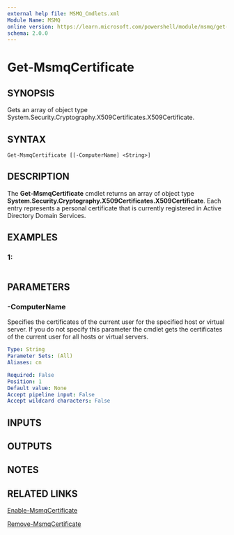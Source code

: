 ```yaml
---
external help file: MSMQ_Cmdlets.xml
Module Name: MSMQ
online version: https://learn.microsoft.com/powershell/module/msmq/get-msmqcertificate?view=windowsserver2012-ps&wt.mc_id=ps-gethelp
schema: 2.0.0
---
```


# Get-MsmqCertificate

## SYNOPSIS
Gets an array of object type System.Security.Cryptography.X509Certificates.X509Certificate.

## SYNTAX

```
Get-MsmqCertificate [[-ComputerName] <String>]
```

## DESCRIPTION
The **Get-MsmqCertificate** cmdlet returns an array of object type **System.Security.Cryptography.X509Certificates.X509Certificate**.
Each entry represents a personal certificate that is currently registered in Active Directory Domain Services.

## EXAMPLES

### 1:
```

```

## PARAMETERS

### -ComputerName
Specifies the certificates of the current user for the specified host or virtual server.
If you do not specify this parameter the cmdlet gets the certificates of the current user for all hosts or virtual servers.

```yaml
Type: String
Parameter Sets: (All)
Aliases: cn

Required: False
Position: 1
Default value: None
Accept pipeline input: False
Accept wildcard characters: False
```

## INPUTS

## OUTPUTS

## NOTES

## RELATED LINKS

[Enable-MsmqCertificate](./Enable-MsmqCertificate.md)

[Remove-MsmqCertificate](./Remove-MsmqCertificate.md)

